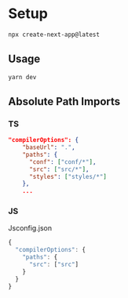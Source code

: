 # Setup

```bash
npx create-next-app@latest
```

## Usage

```bash
yarn dev
```

## Absolute Path Imports

### TS

```json
"compilerOptions": {
    "baseUrl": ".",
    "paths": {
      "conf": ["conf/*"],
      "src": ["src/*"],
      "styles": ["styles/*"]
    },
    ...
```

### JS

Jsconfig.json

```js
{
  "compilerOptions": {
    "paths": {
      "src": ["src"]
    }
  }
}
```



